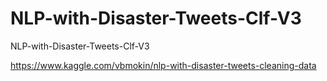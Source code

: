 # NLP-with-Disaster-Tweets-Clf-V3
NLP-with-Disaster-Tweets-Clf-V3

https://www.kaggle.com/vbmokin/nlp-with-disaster-tweets-cleaning-data
